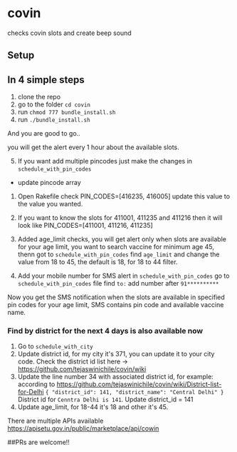 # covin
checks covin slots and create beep sound

## Setup
## In 4 simple steps

1. clone the repo
2. go to the folder `cd covin`
3. run `chmod 777 bundle_install.sh`
4. run `./bundle_install.sh`

And you are good to go..

you will get the alert every 1 hour about the available slots.

5. If you want add multiple pincodes just make the changes in `schedule_with_pin_codes`
 - update pincode array
 1. Open Rakefile check PIN_CODES=[416235, 416005] update this value to the value you wanted.
 2. If you want to know the slots for 411001, 411235 and 411216 then it will look like PIN_CODES=[411001, 411216, 411235]

6. Added age_limit checks, you will get alert only when slots are available for your age limit, you want to search vaccine for minimum age 45, thenn got to `schedule_with_pin_codes` find `age_limit` and change the value from 18 to 45, the default is 18, for 18 to 44 filter.
7. Add your mobile number for SMS alert in `schedule_with_pin_codes` go to `schedule_with_pin_codes` file find `to:` add number after `91**********`

Now you get the SMS notification when the slots are available in specified pin codes for your age limit, SMS contains pin code and available vaccine name.


### Find by district for the next 4 days is also available now

1. Go to `schedule_with_city`
2. Update district id, for my city it's 371, you can update it to your city code. Check the district id list here -> https://github.com/tejaswinichile/covin/wiki 
3. Update the line number 34 with associated district id, for example: according to https://github.com/tejaswinichile/covin/wiki/District-list-for-Delhi `{ "district_id": 141, "district_name": "Central Delhi" }` District id for `Cenntra Delhi is 141`. Update district_id = 141 
4. Update age_limit, for 18-44 it's 18 and other it's 45.

There are multiple APIs available https://apisetu.gov.in/public/marketplace/api/cowin

##PRs are welcome!!


